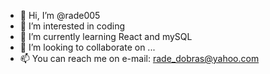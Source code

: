 - 👋 Hi, I’m @rade005
- 👀 I’m interested in coding
- 🌱 I’m currently learning React and mySQL
- 💞️ I’m looking to collaborate on ...
- 📫 You can reach me on e-mail: rade_dobras@yahoo.com

<!---
rade005/rade005 is a ✨ special ✨ repository because its `README.md` (this file) appears on your GitHub profile.
You can click the Preview link to take a look at your changes.
--->
